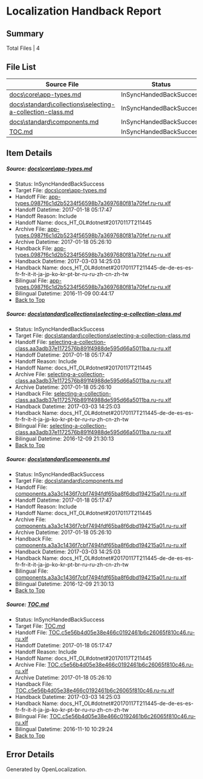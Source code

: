 # <a name='report-top'></a> Localization Handback Report

## Summary
 Total Files | 4

## File List
 Source File | Status | Details 
 ----------- | ------ | ------- 
 [docs\core\app-types.md](https://github.com/dotnet/docs/blob/90fe68f7f3c4b46502b5d3770b1a2d57c6af748a/docs/core/app-types.md) | InSyncHandedBackSuccess | [Details](#e4dc227830c2881e7d8691317ea15affaa08f8cc30)
 [docs\standard\collections\selecting-a-collection-class.md](https://github.com/dotnet/docs/blob/763433b00ae7d01cfa0c7fa250f51d23a95f6f15/docs/standard/collections/selecting-a-collection-class.md) | InSyncHandedBackSuccess | [Details](#d174d0cb910035340fb317521f3ad930d16853c23420)
 [docs\standard\components.md](https://github.com/dotnet/docs/blob/7741df222250f3746abb1e3c359bd9e89e6a732c/docs/standard/components.md) | InSyncHandedBackSuccess | [Details](#e93764ff4d3391110c79f73a34512bd073ce04993433)
 [TOC.md](https://github.com/dotnet/docs/blob/3b0b086c1a95d6164b82e1a4dade0936ce5d262e/TOC.md) | InSyncHandedBackSuccess | [Details](#46f0f0189b1d7df4cb842a21abffd06dc9a7d2c18919)

## Item Details
##### <a name='e4dc227830c2881e7d8691317ea15affaa08f8cc30'></a> Source: [docs\core\app-types.md](https://github.com/dotnet/docs/blob/90fe68f7f3c4b46502b5d3770b1a2d57c6af748a/docs/core/app-types.md)
* Status: InSyncHandedBackSuccess
* Target File: [docs\core\app-types.md](https://github.com/dotnet/docs.ru-ru/blob/856b77ad834b49ddb27246b582314da3ef9f7005/docs/core/app-types.md)
* Handoff File: [app-types.0987f6c1d2b5234f56598b7a3697680f81a70fef.ru-ru.xlf](https://github.com/dotnet/docs.handoff/blob/a72bc811689f5e17277592fe1cc445fe0b0ec986/ol-handoff/dotnet/docs.ru-ru/master/dotnet-core/app-types.0987f6c1d2b5234f56598b7a3697680f81a70fef.ru-ru.xlf)
* Handoff Datetime: 2017-01-18 05:17:47
* Handoff Reason: Include
* Handoff Name: docs_HT_OL#dotnet#20170117T211445
* Archive File: [app-types.0987f6c1d2b5234f56598b7a3697680f81a70fef.ru-ru.xlf](https://github.com/dotnet/docs.handoff/blob/999754e57f48a54b0201f983ce24b59dab7416dd/ol-archive/dotnet/docs.ru-ru/master/dotnet-core/app-types.0987f6c1d2b5234f56598b7a3697680f81a70fef.ru-ru.xlf)
* Archive Datetime: 2017-01-18 05:26:10
* Handback File: [app-types.0987f6c1d2b5234f56598b7a3697680f81a70fef.ru-ru.xlf](https://github.com/dotnet/docs.handback/blob/92293480d4dbf90cc4fb7b95b9dfbc9dd66e2265/ol-handback/dotnet/docs.ru-ru/master/dotnet-core/app-types.0987f6c1d2b5234f56598b7a3697680f81a70fef.ru-ru.xlf)
* Handback Datetime: 2017-03-03 14:25:03
* Handback Name: docs_HT_OL#dotnet#20170117T211445-de-de-es-es-fr-fr-it-it-ja-jp-ko-kr-pt-br-ru-ru-zh-cn-zh-tw
* Bilingual File: [app-types.0987f6c1d2b5234f56598b7a3697680f81a70fef.ru-ru.xlf](https://github.com/dotnet/docs.handback/blob/f4de4142b5176570ff59f590f76a9dfb848938b5/ol-handback/dotnet/docs.ru-ru/master/ht-p1/app-types.0987f6c1d2b5234f56598b7a3697680f81a70fef.ru-ru.xlf)
* Bilingual Datetime: 2016-11-09 00:44:17
* [Back to Top](#report-top)

##### <a name='d174d0cb910035340fb317521f3ad930d16853c23420'></a> Source: [docs\standard\collections\selecting-a-collection-class.md](https://github.com/dotnet/docs/blob/763433b00ae7d01cfa0c7fa250f51d23a95f6f15/docs/standard/collections/selecting-a-collection-class.md)
* Status: InSyncHandedBackSuccess
* Target File: [docs\standard\collections\selecting-a-collection-class.md](https://github.com/dotnet/docs.ru-ru/blob/856b77ad834b49ddb27246b582314da3ef9f7005/docs/standard/collections/selecting-a-collection-class.md)
* Handoff File: [selecting-a-collection-class.aa3adb37e1172576b891f4988de595d66a5011ba.ru-ru.xlf](https://github.com/dotnet/docs.handoff/blob/a72bc811689f5e17277592fe1cc445fe0b0ec986/ol-handoff/dotnet/docs.ru-ru/master/dotnet-core/selecting-a-collection-class.aa3adb37e1172576b891f4988de595d66a5011ba.ru-ru.xlf)
* Handoff Datetime: 2017-01-18 05:17:47
* Handoff Reason: Include
* Handoff Name: docs_HT_OL#dotnet#20170117T211445
* Archive File: [selecting-a-collection-class.aa3adb37e1172576b891f4988de595d66a5011ba.ru-ru.xlf](https://github.com/dotnet/docs.handoff/blob/999754e57f48a54b0201f983ce24b59dab7416dd/ol-archive/dotnet/docs.ru-ru/master/dotnet-core/selecting-a-collection-class.aa3adb37e1172576b891f4988de595d66a5011ba.ru-ru.xlf)
* Archive Datetime: 2017-01-18 05:26:10
* Handback File: [selecting-a-collection-class.aa3adb37e1172576b891f4988de595d66a5011ba.ru-ru.xlf](https://github.com/dotnet/docs.handback/blob/92293480d4dbf90cc4fb7b95b9dfbc9dd66e2265/ol-handback/dotnet/docs.ru-ru/master/dotnet-core/selecting-a-collection-class.aa3adb37e1172576b891f4988de595d66a5011ba.ru-ru.xlf)
* Handback Datetime: 2017-03-03 14:25:03
* Handback Name: docs_HT_OL#dotnet#20170117T211445-de-de-es-es-fr-fr-it-it-ja-jp-ko-kr-pt-br-ru-ru-zh-cn-zh-tw
* Bilingual File: [selecting-a-collection-class.aa3adb37e1172576b891f4988de595d66a5011ba.ru-ru.xlf](https://github.com/dotnet/docs.handback/blob/dbbebf479e19ee428f23855ddd3569201151a424/ol-handback/dotnet/docs.ru-ru/master/ht-p2/selecting-a-collection-class.aa3adb37e1172576b891f4988de595d66a5011ba.ru-ru.xlf)
* Bilingual Datetime: 2016-12-09 21:30:13
* [Back to Top](#report-top)

##### <a name='e93764ff4d3391110c79f73a34512bd073ce04993433'></a> Source: [docs\standard\components.md](https://github.com/dotnet/docs/blob/7741df222250f3746abb1e3c359bd9e89e6a732c/docs/standard/components.md)
* Status: InSyncHandedBackSuccess
* Target File: [docs\standard\components.md](https://github.com/dotnet/docs.ru-ru/blob/856b77ad834b49ddb27246b582314da3ef9f7005/docs/standard/components.md)
* Handoff File: [components.a3a3c1436f7cbf7494fdf65ba8f6dbd194215a01.ru-ru.xlf](https://github.com/dotnet/docs.handoff/blob/a72bc811689f5e17277592fe1cc445fe0b0ec986/ol-handoff/dotnet/docs.ru-ru/master/dotnet-core/components.a3a3c1436f7cbf7494fdf65ba8f6dbd194215a01.ru-ru.xlf)
* Handoff Datetime: 2017-01-18 05:17:47
* Handoff Reason: Include
* Handoff Name: docs_HT_OL#dotnet#20170117T211445
* Archive File: [components.a3a3c1436f7cbf7494fdf65ba8f6dbd194215a01.ru-ru.xlf](https://github.com/dotnet/docs.handoff/blob/999754e57f48a54b0201f983ce24b59dab7416dd/ol-archive/dotnet/docs.ru-ru/master/dotnet-core/components.a3a3c1436f7cbf7494fdf65ba8f6dbd194215a01.ru-ru.xlf)
* Archive Datetime: 2017-01-18 05:26:10
* Handback File: [components.a3a3c1436f7cbf7494fdf65ba8f6dbd194215a01.ru-ru.xlf](https://github.com/dotnet/docs.handback/blob/92293480d4dbf90cc4fb7b95b9dfbc9dd66e2265/ol-handback/dotnet/docs.ru-ru/master/dotnet-core/components.a3a3c1436f7cbf7494fdf65ba8f6dbd194215a01.ru-ru.xlf)
* Handback Datetime: 2017-03-03 14:25:03
* Handback Name: docs_HT_OL#dotnet#20170117T211445-de-de-es-es-fr-fr-it-it-ja-jp-ko-kr-pt-br-ru-ru-zh-cn-zh-tw
* Bilingual File: [components.a3a3c1436f7cbf7494fdf65ba8f6dbd194215a01.ru-ru.xlf](https://github.com/dotnet/docs.handback/blob/dbbebf479e19ee428f23855ddd3569201151a424/ol-handback/dotnet/docs.ru-ru/master/ht-p2/components.a3a3c1436f7cbf7494fdf65ba8f6dbd194215a01.ru-ru.xlf)
* Bilingual Datetime: 2016-12-09 21:30:13
* [Back to Top](#report-top)

##### <a name='46f0f0189b1d7df4cb842a21abffd06dc9a7d2c18919'></a> Source: [TOC.md](https://github.com/dotnet/docs/blob/3b0b086c1a95d6164b82e1a4dade0936ce5d262e/TOC.md)
* Status: InSyncHandedBackSuccess
* Target File: [TOC.md](https://github.com/dotnet/docs.ru-ru/blob/856b77ad834b49ddb27246b582314da3ef9f7005/TOC.md)
* Handoff File: [TOC.c5e56b4d05e38e466c0192461b6c26065f810c46.ru-ru.xlf](https://github.com/dotnet/docs.handoff/blob/a72bc811689f5e17277592fe1cc445fe0b0ec986/ol-handoff/dotnet/docs.ru-ru/master/dotnet-core/TOC.c5e56b4d05e38e466c0192461b6c26065f810c46.ru-ru.xlf)
* Handoff Datetime: 2017-01-18 05:17:47
* Handoff Reason: Include
* Handoff Name: docs_HT_OL#dotnet#20170117T211445
* Archive File: [TOC.c5e56b4d05e38e466c0192461b6c26065f810c46.ru-ru.xlf](https://github.com/dotnet/docs.handoff/blob/999754e57f48a54b0201f983ce24b59dab7416dd/ol-archive/dotnet/docs.ru-ru/master/dotnet-core/TOC.c5e56b4d05e38e466c0192461b6c26065f810c46.ru-ru.xlf)
* Archive Datetime: 2017-01-18 05:26:10
* Handback File: [TOC.c5e56b4d05e38e466c0192461b6c26065f810c46.ru-ru.xlf](https://github.com/dotnet/docs.handback/blob/92293480d4dbf90cc4fb7b95b9dfbc9dd66e2265/ol-handback/dotnet/docs.ru-ru/master/dotnet-core/TOC.c5e56b4d05e38e466c0192461b6c26065f810c46.ru-ru.xlf)
* Handback Datetime: 2017-03-03 14:25:03
* Handback Name: docs_HT_OL#dotnet#20170117T211445-de-de-es-es-fr-fr-it-it-ja-jp-ko-kr-pt-br-ru-ru-zh-cn-zh-tw
* Bilingual File: [TOC.c5e56b4d05e38e466c0192461b6c26065f810c46.ru-ru.xlf](https://github.com/dotnet/docs.handback/blob/01c1d8b7456743cfafeff6daa2d031d09d11d2f6/ol-handback/dotnet/docs.ru-ru/master/ht-p1/TOC.c5e56b4d05e38e466c0192461b6c26065f810c46.ru-ru.xlf)
* Bilingual Datetime: 2016-11-10 10:29:24
* [Back to Top](#report-top)


## Error Details

Generated by OpenLocalization.
